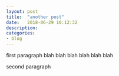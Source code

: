 ```yaml
---
layout: post
title:  "another post"
date:   2018-06-29 10:12:32
description: 
categories:
- blog
---
```


first paragraph blah blah blah blah blah blah 

second paragraph